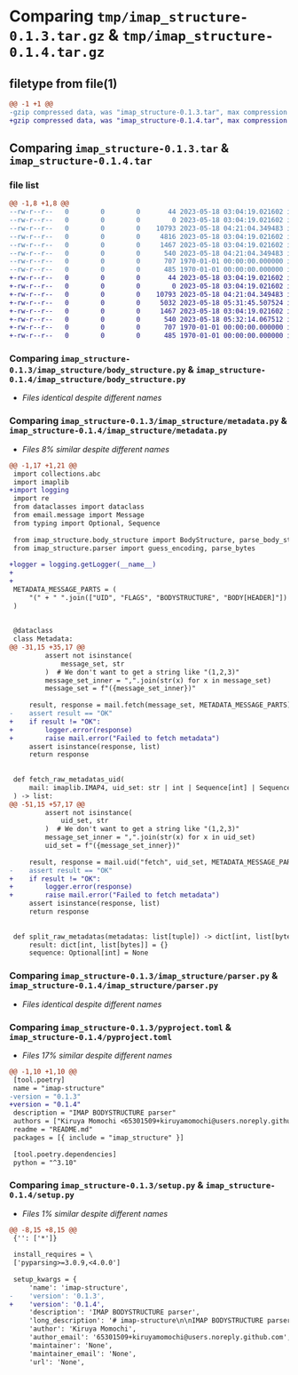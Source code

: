 # Comparing `tmp/imap_structure-0.1.3.tar.gz` & `tmp/imap_structure-0.1.4.tar.gz`

## filetype from file(1)

```diff
@@ -1 +1 @@
-gzip compressed data, was "imap_structure-0.1.3.tar", max compression
+gzip compressed data, was "imap_structure-0.1.4.tar", max compression
```

## Comparing `imap_structure-0.1.3.tar` & `imap_structure-0.1.4.tar`

### file list

```diff
@@ -1,8 +1,8 @@
--rw-r--r--   0        0        0       44 2023-05-18 03:04:19.021602 imap_structure-0.1.3/README.md
--rw-r--r--   0        0        0        0 2023-05-18 03:04:19.021602 imap_structure-0.1.3/imap_structure/__init__.py
--rw-r--r--   0        0        0    10793 2023-05-18 04:21:04.349483 imap_structure-0.1.3/imap_structure/body_structure.py
--rw-r--r--   0        0        0     4816 2023-05-18 03:04:19.021602 imap_structure-0.1.3/imap_structure/metadata.py
--rw-r--r--   0        0        0     1467 2023-05-18 03:04:19.021602 imap_structure-0.1.3/imap_structure/parser.py
--rw-r--r--   0        0        0      540 2023-05-18 04:21:04.349483 imap_structure-0.1.3/pyproject.toml
--rw-r--r--   0        0        0      707 1970-01-01 00:00:00.000000 imap_structure-0.1.3/setup.py
--rw-r--r--   0        0        0      485 1970-01-01 00:00:00.000000 imap_structure-0.1.3/PKG-INFO
+-rw-r--r--   0        0        0       44 2023-05-18 03:04:19.021602 imap_structure-0.1.4/README.md
+-rw-r--r--   0        0        0        0 2023-05-18 03:04:19.021602 imap_structure-0.1.4/imap_structure/__init__.py
+-rw-r--r--   0        0        0    10793 2023-05-18 04:21:04.349483 imap_structure-0.1.4/imap_structure/body_structure.py
+-rw-r--r--   0        0        0     5032 2023-05-18 05:31:45.507524 imap_structure-0.1.4/imap_structure/metadata.py
+-rw-r--r--   0        0        0     1467 2023-05-18 03:04:19.021602 imap_structure-0.1.4/imap_structure/parser.py
+-rw-r--r--   0        0        0      540 2023-05-18 05:32:14.067512 imap_structure-0.1.4/pyproject.toml
+-rw-r--r--   0        0        0      707 1970-01-01 00:00:00.000000 imap_structure-0.1.4/setup.py
+-rw-r--r--   0        0        0      485 1970-01-01 00:00:00.000000 imap_structure-0.1.4/PKG-INFO
```

### Comparing `imap_structure-0.1.3/imap_structure/body_structure.py` & `imap_structure-0.1.4/imap_structure/body_structure.py`

 * *Files identical despite different names*

### Comparing `imap_structure-0.1.3/imap_structure/metadata.py` & `imap_structure-0.1.4/imap_structure/metadata.py`

 * *Files 8% similar despite different names*

```diff
@@ -1,17 +1,21 @@
 import collections.abc
 import imaplib
+import logging
 import re
 from dataclasses import dataclass
 from email.message import Message
 from typing import Optional, Sequence
 
 from imap_structure.body_structure import BodyStructure, parse_body_structure
 from imap_structure.parser import guess_encoding, parse_bytes
 
+logger = logging.getLogger(__name__)
+
+
 METADATA_MESSAGE_PARTS = (
     "(" + " ".join(["UID", "FLAGS", "BODYSTRUCTURE", "BODY[HEADER]"]) + ")"
 )
 
 
 @dataclass
 class Metadata:
@@ -31,15 +35,17 @@
         assert not isinstance(
             message_set, str
         )  # We don't want to get a string like "(1,2,3)"
         message_set_inner = ",".join(str(x) for x in message_set)
         message_set = f"({message_set_inner})"
 
     result, response = mail.fetch(message_set, METADATA_MESSAGE_PARTS)
-    assert result == "OK"
+    if result != "OK":
+        logger.error(response)
+        raise mail.error("Failed to fetch metadata")
     assert isinstance(response, list)
     return response
 
 
 def fetch_raw_metadatas_uid(
     mail: imaplib.IMAP4, uid_set: str | int | Sequence[int] | Sequence[str]
 ) -> list:
@@ -51,15 +57,17 @@
         assert not isinstance(
             uid_set, str
         )  # We don't want to get a string like "(1,2,3)"
         message_set_inner = ",".join(str(x) for x in uid_set)
         uid_set = f"({message_set_inner})"
 
     result, response = mail.uid("fetch", uid_set, METADATA_MESSAGE_PARTS)
-    assert result == "OK"
+    if result != "OK":
+        logger.error(response)
+        raise mail.error("Failed to fetch metadata")
     assert isinstance(response, list)
     return response
 
 
 def split_raw_metadatas(metadatas: list[tuple]) -> dict[int, list[bytes]]:
     result: dict[int, list[bytes]] = {}
     sequence: Optional[int] = None
```

### Comparing `imap_structure-0.1.3/imap_structure/parser.py` & `imap_structure-0.1.4/imap_structure/parser.py`

 * *Files identical despite different names*

### Comparing `imap_structure-0.1.3/pyproject.toml` & `imap_structure-0.1.4/pyproject.toml`

 * *Files 17% similar despite different names*

```diff
@@ -1,10 +1,10 @@
 [tool.poetry]
 name = "imap-structure"
-version = "0.1.3"
+version = "0.1.4"
 description = "IMAP BODYSTRUCTURE parser"
 authors = ["Kiruya Momochi <65301509+kiruyamomochi@users.noreply.github.com>"]
 readme = "README.md"
 packages = [{ include = "imap_structure" }]
 
 [tool.poetry.dependencies]
 python = "^3.10"
```

### Comparing `imap_structure-0.1.3/setup.py` & `imap_structure-0.1.4/setup.py`

 * *Files 1% similar despite different names*

```diff
@@ -8,15 +8,15 @@
 {'': ['*']}
 
 install_requires = \
 ['pyparsing>=3.0.9,<4.0.0']
 
 setup_kwargs = {
     'name': 'imap-structure',
-    'version': '0.1.3',
+    'version': '0.1.4',
     'description': 'IMAP BODYSTRUCTURE parser',
     'long_description': '# imap-structure\n\nIMAP BODYSTRUCTURE parser\n',
     'author': 'Kiruya Momochi',
     'author_email': '65301509+kiruyamomochi@users.noreply.github.com',
     'maintainer': 'None',
     'maintainer_email': 'None',
     'url': 'None',
```

